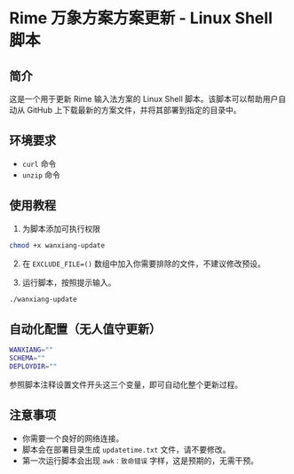 # Rime 万象方案方案更新 - Linux Shell 脚本

## 简介

这是一个用于更新 Rime 输入法方案的 Linux Shell 脚本。该脚本可以帮助用户自动从 GitHub 上下载最新的方案文件，并将其部署到指定的目录中。

## 环境要求

- `curl` 命令
- `unzip` 命令

## 使用教程

1. 为脚本添加可执行权限

```bash
chmod +x wanxiang-update
```

2. 在 `EXCLUDE_FILE=()` 数组中加入你需要排除的文件，不建议修改预设。

3. 运行脚本，按照提示输入。

```bash
./wanxiang-update
```

## 自动化配置（无人值守更新）

```bash
WANXIANG=""
SCHEMA=""
DEPLOYDIR=""
```

参照脚本注释设置文件开头这三个变量，即可自动化整个更新过程。

## 注意事项

- 你需要一个良好的网络连接。
- 脚本会在部署目录生成 `updatetime.txt` 文件，请不要修改。
- 第一次运行脚本会出现 `awk：致命错误` 字样，这是预期的，无需干预。